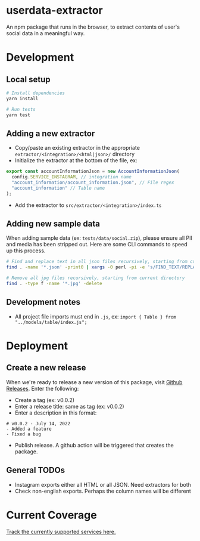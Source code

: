 # userdata-extractor

An npm package that runs in the browser, to extract contents of user's social data in a meaningful way.

# Development

## Local setup

```sh
# Install dependencies
yarn install

# Run tests
yarn test
```

## Adding a new extractor

- Copy/paste an existing extractor in the appropriate `extractor/<integration>/<html|json>/` directory
- Initialize the extractor at the bottom of the file, ex:

```js
export const accountInformationJson = new AccountInformationJson(
  config.SERVICE_INSTAGRAM, // integration name
  "account_information/account_information.json", // File regex
  "account_information" // Table name
);
```

- Add the extractor to `src/extractor/<integration>/index.ts`

## Adding new sample data

When adding sample data (ex: `tests/data/social.zip`), please ensure all PII and media has been stripped out. Here are some CLI commands to speed up this process.

```bash
# Find and replace text in all json files recursively, starting from current directory
find . -name '*.json' -print0 | xargs -0 perl -pi -e 's/FIND_TEXT/REPLACE_WITH/g'

# Remove all jpg files recursively, starting from current directory
find . -type f -name '*.jpg' -delete
```

## Development notes

- All project file imports must end in `.js`, ex:
  `import { Table } from "../models/table/index.js";`

# Deployment

## Create a new release

When we're ready to release a new version of this package, visit [Github Releases](https://github.com/corsali/userdata-extractor/releases/new). Enter the following:

- Create a tag (ex: v0.0.2)
- Enter a release title: same as tag (ex: v0.0.2)
- Enter a description in this format:

```
# v0.0.2 - July 14, 2022
- Added a feature
- Fixed a bug
```

- Publish release. A github action will be triggered that creates the package.

## General TODOs

- Instagram exports either all HTML or all JSON. Need extractors for both
- Check non-english exports. Perhaps the column names will be different

# Current Coverage

[Track the currently supported services here.](https://vana.slab.com/posts/userdata-extractor-progress-29ci6256)
